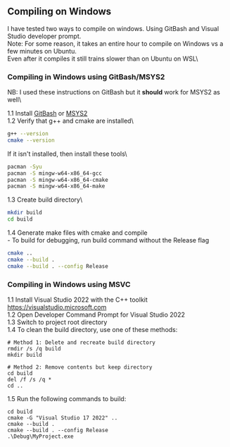 ## Compiling on Windows
I have tested two ways to compile on windows. Using GitBash and Visual Studio developer prompt.\
Note: For some reason, it takes an entire hour to compile on Windows vs a few minutes on Ubuntu.\
Even after it compiles it still trains slower than on Ubuntu on WSL\

### Compiling in Windows using GitBash/MSYS2
NB: I used these instructions on GitBash but it **should** work for MSYS2 as well\

1.1 Install [GitBash](https://git-scm.com/downloads) or [MSYS2](https://www.msys2.org/#installation)\
1.2 Verify that g++ and cmake are installed\
```bash
g++ --version
cmake --version
```
If it isn't installed, then install these tools\
```bash
pacman -Syu
pacman -S mingw-w64-x86_64-gcc
pacman -S mingw-w64-x86_64-cmake
pacman -S mingw-w64-x86_64-make
```
1.3 Create build directory\
```bash
mkdir build
cd build
```
1.4 Generate make files with cmake and compile\
    - To build for debugging, run build command without the Release flag
```bash
cmake ..
cmake --build .
cmake --build . --config Release
```

### Compiling in Windows using MSVC

1.1 Install Visual Studio 2022 with the C++ toolkit <https://visualstudio.microsoft.com>\
1.2 Open Developer Command Prompt for Visual Studio 2022\
1.3 Switch to project root directory\
1.4 To clean the build directory, use one of these methods:
```batch
# Method 1: Delete and recreate build directory
rmdir /s /q build
mkdir build

# Method 2: Remove contents but keep directory
cd build
del /f /s /q *
cd ..
```
1.5 Run the following commands to build:
```batch
cd build
cmake -G "Visual Studio 17 2022" ..
cmake --build .
cmake --build . --config Release
.\Debug\MyProject.exe
```